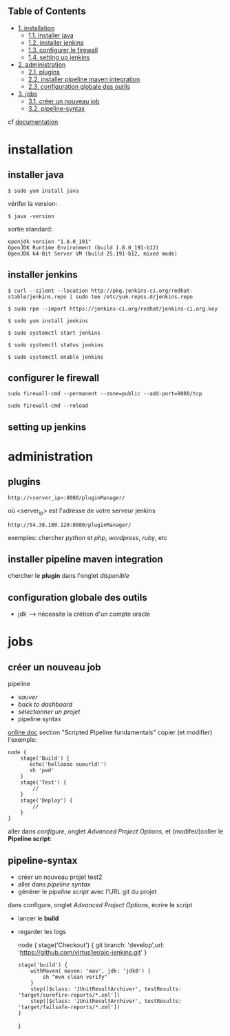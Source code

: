 <div id="table-of-contents">
<h2>Table of Contents</h2>
<div id="text-table-of-contents">
<ul>
<li><a href="#sec-1">1. installation</a>
<ul>
<li><a href="#sec-1-1">1.1. installer java</a></li>
<li><a href="#sec-1-2">1.2. installer jenkins</a></li>
<li><a href="#sec-1-3">1.3. configurer le firewall</a></li>
<li><a href="#sec-1-4">1.4. setting up jenkins</a></li>
</ul>
</li>
<li><a href="#sec-2">2. administration</a>
<ul>
<li><a href="#sec-2-1">2.1. plugins</a></li>
<li><a href="#sec-2-2">2.2. installer pipeline maven integration</a></li>
<li><a href="#sec-2-3">2.3. configuration globale des outils</a></li>
</ul>
</li>
<li><a href="#sec-3">3. jobs</a>
<ul>
<li><a href="#sec-3-1">3.1. créer un nouveau job</a></li>
<li><a href="#sec-3-2">3.2. pipeline-syntax</a></li>
</ul>
</li>
</ul>
</div>
</div>

cf [documentation](https://linuxize.com/post/how-to-install-jenkins-on-centos-7/)

# installation<a id="sec-1" name="sec-1"></a>

## installer java<a id="sec-1-1" name="sec-1-1"></a>

    $ sudo yum install java

vérifer la version:

    $ java -version

sortie standard:

    openjdk version "1.8.0_191"
    OpenJDK Runtime Environment (build 1.8.0_191-b12)
    OpenJDK 64-Bit Server VM (build 25.191-b12, mixed mode)

## installer jenkins<a id="sec-1-2" name="sec-1-2"></a>

    $ curl --silent --location http://pkg.jenkins-ci.org/redhat-stable/jenkins.repo | sudo tee /etc/yum.repos.d/jenkins.repo

    $ sudo rpm --import https://jenkins-ci.org/redhat/jenkins-ci.org.key

    $ sudo yum install jenkins

    $ sudo systemctl start jenkins

    $ sudo systemctl status jenkins

    $ sudo systemctl enable jenkins

## configurer le firewall<a id="sec-1-3" name="sec-1-3"></a>

    sudo firewall-cmd --permanent --zone=public --add-port=8080/tcp

    sudo firewall-cmd --reload

## setting up jenkins<a id="sec-1-4" name="sec-1-4"></a>

# administration<a id="sec-2" name="sec-2"></a>

## plugins<a id="sec-2-1" name="sec-2-1"></a>

    http://<server_ip>:8080/pluginManager/

où <server<sub>ip</sub>> est l'adresse de votre serveur jenkins

    http://54.38.180.120:8080/pluginManager/

exemples: chercher *python* et *php*, *wordpress*, *ruby*, etc

## installer pipeline maven integration<a id="sec-2-2" name="sec-2-2"></a>

chercher le **plugin** dans l'onglet *disponible*

## configuration globale des outils<a id="sec-2-3" name="sec-2-3"></a>

-   jdk &#x2013;> nécessite la crétion d'un compte oracle

# jobs<a id="sec-3" name="sec-3"></a>

## créer un nouveau job<a id="sec-3-1" name="sec-3-1"></a>

pipeline
-   *sauver*
-   *back to dashboard*
-   *sélectionner un projet*
-   pipeline syntax

[online doc](https://jenkins.io/doc/book/pipeline/) section "Scripted Pipeline fundamentals"
copier (et modifier) l'exemple:

    node {  
        stage('Build') { 
           echo('helloooo oueurld!')
           sh 'pwd'
        }
        stage('Test') { 
            // 
        }
        stage('Deploy') { 
            // 
        }
    }

aller dans *configure*, onglet *Advanced Project Options*, et (modifer/)coller le **Pipeline script**: 

## pipeline-syntax<a id="sec-3-2" name="sec-3-2"></a>

-   créer un nouveau projet test2
-   aller dans *pipeline syntax*
-   générer le *pipeline script* avec l'URL git du projet

dans configure, onglet *Advanced Project Options*, écrire le script 
-   lancer le **build**
-   regarder les logs

    node {
        stage('Checkout') {
            git branch: 'develop',url: 'https://github.com/virtus1er/ajc-jenkins.git'
        }
    
        stage('build') {
            withMaven( maven: 'mav', jdk: 'jdk8') {
                sh "mvn clean verify"
            }
            step([$class: 'JUnitResultArchiver', testResults: 'target/surefire-reports/*.xml'])
            step([$class: 'JUnitResultArchiver', testResults: 'target/failsafe-reports/*.xml'])
        }
    }
